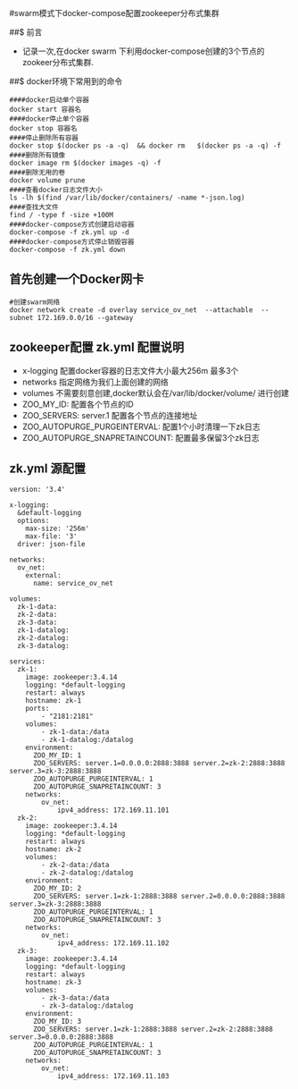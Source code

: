 #swarm模式下docker-compose配置zookeeper分布式集群

##$ 前言
* 记录一次,在docker swarm 下利用docker-compose创建的3个节点的zookeer分布式集群.

##$ docker环境下常用到的命令
~~~
####docker启动单个容器
docker start 容器名
####docker停止单个容器
docker stop 容器名
####停止删除所有容器
docker stop $(docker ps -a -q)  && docker rm   $(docker ps -a -q) -f
####删除所有镜像
docker image rm $(docker images -q) -f
####删除无用的卷
docker volume prune
####查看docker日志文件大小
ls -lh $(find /var/lib/docker/containers/ -name *-json.log)
####查找大文件
find / -type f -size +100M
####docker-compose方式创建启动容器
docker-compose -f zk.yml up -d
####docker-compose方式停止销毁容器
docker-compose -f zk.yml down
~~~


## 首先创建一个Docker网卡
~~~
#创建swarm网络
docker network create -d overlay service_ov_net  --attachable  --subnet 172.169.0.0/16 --gateway 
~~~

## zookeeper配置 zk.yml 配置说明
* x-logging 配置docker容器的日志文件大小最大256m 最多3个
* networks 指定网络为我们上面创建的网络
* volumes 不需要刻意创建,docker默认会在/var/lib/docker/volume/ 进行创建
* ZOO_MY_ID: 配置各个节点的ID
* ZOO_SERVERS: server.1 配置各个节点的连接地址
* ZOO_AUTOPURGE_PURGEINTERVAL: 配置1个小时清理一下zk日志
* ZOO_AUTOPURGE_SNAPRETAINCOUNT: 配置最多保留3个zk日志


## zk.yml 源配置
~~~
version: '3.4'

x-logging:
  &default-logging
  options:
    max-size: '256m'
    max-file: '3'
  driver: json-file
  
networks:
  ov_net:
    external:
      name: service_ov_net

volumes:
  zk-1-data:
  zk-2-data:
  zk-3-data:
  zk-1-datalog:
  zk-2-datalog:
  zk-3-datalog:
    
services:
  zk-1:
    image: zookeeper:3.4.14
    logging: *default-logging
    restart: always
    hostname: zk-1 
    ports:
        - "2181:2181"
    volumes:
        - zk-1-data:/data 
        - zk-1-datalog:/datalog 
    environment:
      ZOO_MY_ID: 1
      ZOO_SERVERS: server.1=0.0.0.0:2888:3888 server.2=zk-2:2888:3888 server.3=zk-3:2888:3888
      ZOO_AUTOPURGE_PURGEINTERVAL: 1
      ZOO_AUTOPURGE_SNAPRETAINCOUNT: 3
    networks:
        ov_net:
            ipv4_address: 172.169.11.101
  zk-2:
    image: zookeeper:3.4.14
    logging: *default-logging
    restart: always
    hostname: zk-2 
    volumes:
        - zk-2-data:/data 
        - zk-2-datalog:/datalog
    environment:
      ZOO_MY_ID: 2
      ZOO_SERVERS: server.1=zk-1:2888:3888 server.2=0.0.0.0:2888:3888 server.3=zk-3:2888:3888
      ZOO_AUTOPURGE_PURGEINTERVAL: 1
      ZOO_AUTOPURGE_SNAPRETAINCOUNT: 3
    networks:
        ov_net:
            ipv4_address: 172.169.11.102
  zk-3:
    image: zookeeper:3.4.14
    logging: *default-logging
    restart: always
    hostname: zk-3 
    volumes:
        - zk-3-data:/data 
        - zk-3-datalog:/datalog
    environment:
      ZOO_MY_ID: 3
      ZOO_SERVERS: server.1=zk-1:2888:3888 server.2=zk-2:2888:3888 server.3=0.0.0.0:2888:3888
      ZOO_AUTOPURGE_PURGEINTERVAL: 1
      ZOO_AUTOPURGE_SNAPRETAINCOUNT: 3
    networks:
        ov_net:
            ipv4_address: 172.169.11.103
~~~
